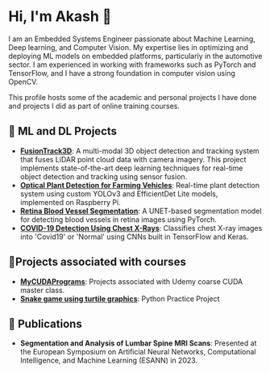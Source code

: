 # Hi, I'm Akash 👋
I am an Embedded Systems Engineer passionate about Machine Learning, Deep learning, and Computer Vision. My expertise lies in optimizing and deploying ML models on embedded platforms, particularly in the automotive sector. I am experienced in working with frameworks such as PyTorch and TensorFlow, and I have a strong foundation in computer vision using OpenCV.

This profile hosts some of the academic and personal projects I have done and projects I did as part of online training courses.  


## 🚀 ML and DL Projects
- [**FusionTrack3D**](https://github.com/awsmak/fusiontrack3d.git): A multi-modal 3D object detection and tracking system that fuses LiDAR point cloud data with camera imagery. This project implements state-of-the-art deep learning techniques for real-time object detection and tracking using sensor fusion.
- [**Optical Plant Detection for Farming Vehicles**](https://github.com/awsmak/Optical-Plant-Identification-for-Farming-Vehicles-.git): Real-time plant detection system using custom YOLOv3 and EfficientDet Lite models, implemented on Raspberry Pi.
- [**Retina Blood Vessel Segmentation**](https://github.com/awsmak/retina_blood_vessel_segmentation.git): A UNET-based segmentation model for detecting blood vessels in retina images using PyTorch.
- [**COVID-19 Detection Using Chest X-Rays**](https://github.com/awsmak/Covid19-detection-using-X-Ray-images-TensorFlow-and-Keras-.git): Classifies chest X-ray images into 'Covid19' or 'Normal' using CNNs built in TensorFlow and Keras.

## 🚀Projects associated with courses
- [**MyCUDAPrograms**](https://github.com/awsmak/MyCudaPrograms.git): Projects associated with Udemy coarse CUDA master class.
- [**Snake game using turtile graphics**](https://github.com/awsmak/Snake-game-using-turtle-graphics.git): Python Practice Project


## 📜 Publications
- **Segmentation and Analysis of Lumbar Spine MRI Scans**: Presented at the European Symposium on Artificial Neural Networks, Computational Intelligence, and Machine Learning (ESANN) in 2023.
